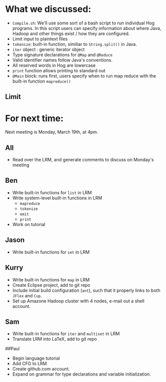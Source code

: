 # What we discussed:
* `Compile.sh`: We'll use some sort of a bash script to run individual Hog programs. In this script users can specify information about where Java, Hadoop and other things exist / how they are configured.
* Limit input to plaintext files
* `tokenize`: built-in function, similiar to `String.split()` in Java.
* `iter` object : generic iterator object
* Type signature declarations for `@Map` and `@Reduce`
* Valid identifier names follow Java's conventions.
* All reserved words in Hog are lowercase
* `print` function allows printing to standard out
* `@Main` block: runs first, users specify when to run map reduce with the built-in function `mapreduce()`

## Limit 

# For next time:
Next meeting is Monday, March 19th, at 4pm.
## All
* Read over the LRM, and generate comments to discuss on Monday's meeting

## Ben
* Write built-in functions for `list` in LRM
* Write system-level built-in functions in LRM
	* `mapreduce`
	* `tokenize`
	* `emit`
	* `print`
* Work on tutorial

## Jason
* Write built-in functions for `set` in LRM

## Kurry
* Write built-in functions for `map` in LRM
* Create Eclipse project, add to git repo
* Include initial build configuration (`ant`), such that it properly links to both `JFlex` and `Cup`.
* Set up Amazone Hadoop cluster with 4 nodes, e-mail out a shell account.

## Sam
* Write built-in functions for `iter` and `multiset` in LRM
* Translate LRM into LaTeX, add to git repo

##Paul
* Begin language tutorial
* Add CFG to LRM
* Create github.com account.
* Expand on grammar for type declarations and variable initialization.


